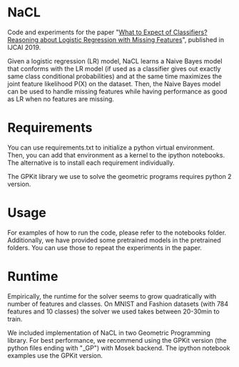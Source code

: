# NaCL
Code and experiments for the paper "[What to Expect of Classifiers? Reasoning about Logistic Regression with Missing Features](http://starai.cs.ucla.edu/papers/KhosraviIJCAI19.pdf)", published in IJCAI 2019. 

Given a logistic regression (LR) model, NaCL learns a Naive Bayes model that conforms with the LR model (if used as a classifier gives out exactly same class conditional probabilities) and at the same time maximizes the joint feature likelihood P(X) on the dataset. Then, the Naive Bayes model can be used to handle missing features while having performance as good as LR when no features are missing.


# Requirements

You can use requirements.txt to initialize a python virtual environment. Then, you can add that environment as a kernel to the ipython notebooks. The alternative is to install each requirement individually. 

The GPKit library we use to solve the geometric programs requires python 2 version.

# Usage

For examples of how to run the code, please refer to the notebooks folder. Additionally, we have provided some pretrained models in the pretrained folders. You can use those to repeat the experiments in the paper.

# Runtime

Empirically, the runtime for the solver seems to grow quadratically with number of features and classes. On MNIST and Fashion datasets (with 784 features and 10 classes) the solver we used takes between 20-30min to train.

We included implementation of NaCL in two Geometric Programming library. For best performance, we recommend using the GPKit version (the python files ending with "_GP") with Mosek backend. The ipython notebook examples use the GPKit version.
